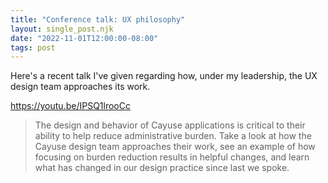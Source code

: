 ```yaml
---
title: "Conference talk: UX philosophy"
layout: single_post.njk
date: "2022-11-01T12:00:00-08:00"
tags: post
---
```

Here's a recent talk I've given regarding how, under my leadership, the UX design team approaches its work.

https://youtu.be/IPSQ1lrooCc

> The design and behavior of Cayuse applications is critical to their ability to help reduce administrative burden. Take a look at how the Cayuse design team approaches their work, see an example of how focusing on burden reduction results in helpful changes, and learn what has changed in our design practice since last we spoke.

